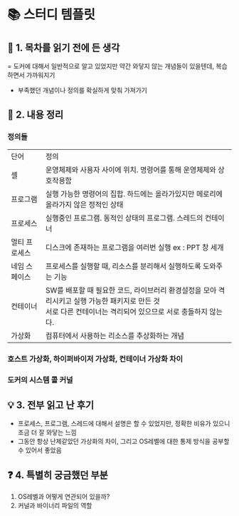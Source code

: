 # 📚 스터디 템플릿

## 📖 1. 목차를 읽기 전에 든 생각
= 도커에 대해서 일반적으로 알고 있었지만 약간 와닿지 않는 개념들이 있을텐데, 복습하면서 가까워지기
- 부족했던 개념이나 정의를 확실하게 맞춰 가져가기

## 📝 2. 내용 정리

### 정의들

<table>
<tr>
    <td>단어</td>
    <td>정의</td>
</tr>
<tr>
    <td>셸</td>
    <td>운영체제와 사용자 사이에 위치. 명령어를 통해 운영체제와 상호작용함</td>
</tr>
<tr>
    <td>프로그램</td>
    <td>실행 가능한 명령어의 집합. 하드에는 올라가있지만 메로리에 올라가지 않은 정적인 상태</td>
</tr>
<tr>
    <td>프로세스</td>
    <td>실행중인 프로그램. 동적인 상태의 프로그램. 스레드의 컨테이너</td>
</tr>
<tr>
    <td>멀티 프로세스</td>
    <td>디스크에 존재하는 프로그램을 여러번 실행 ex : PPT 창 세개</td>
</tr>
<tr>
    <td>네임 스페이스</td>
    <td>프로세스를 실행할 때, 리소스를 분리해서 실행하도록 도와주는 기능</td>
</tr>
<tr>
    <td>컨테이너</td>
    <td>SW를 배포할 때 필요한 코드, 라이브러리 환경설정을 모아 격리시키고 실행 가능한 패키지로 만든 것<br>
    서로 다른 컨테이너는 격리되어 있으므로 서로 충돌하지 않는다.
    </td>
</tr>
<tr>
    <td>가상화</td>
    <td>컴퓨터에서 사용하는 리소스를 추상화하는 개념</td>
</tr>
</table>

### 호스트 가상화, 하이퍼바이저 가상화, 컨테이너 가상화 차이

### 도커의 시스템 콜 커널

## 💡 3. 전부 읽고 난 후기
- 프로세스, 프로그램, 스레드에 대해서 설명은 할 수 있었지만, 정확한 비유가 있으니 조금 더 잘 와닿는 느낌
- 그동안 항상 난제같았던 가상화의 차이, 그리고 OS레벨에 대한 통제 방식을 공부할 수 있어서 좋았음

## ❓ 4. 특별히 궁금했던 부분
1. OS레벨과 어떻게 연관되어 있을까?
2. 커널과 바이너리 파일의 역할

